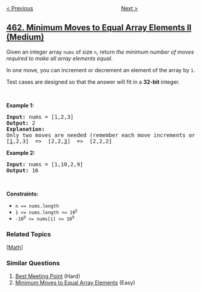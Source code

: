 <!--|This file generated by command(leetcode description); DO NOT EDIT.    |-->
<!--+----------------------------------------------------------------------+-->
<!--|@author    openset <openset.wang@gmail.com>                           |-->
<!--|@link      https://github.com/openset                                 |-->
<!--|@home      https://github.com/openset/leetcode                        |-->
<!--+----------------------------------------------------------------------+-->

[< Previous](../hamming-distance "Hamming Distance")
　　　　　　　　　　　　　　　　
[Next >](../island-perimeter "Island Perimeter")

## [462. Minimum Moves to Equal Array Elements II (Medium)](https://leetcode.com/problems/minimum-moves-to-equal-array-elements-ii "最少移动次数使数组元素相等 II")

<p>Given an integer array <code>nums</code> of size <code>n</code>, return <em>the minimum number of moves required to make all array elements equal</em>.</p>

<p>In one move, you can increment or decrement an element of the array by <code>1</code>.</p>

<p>Test cases are designed so that the answer will fit in a <strong>32-bit</strong> integer.</p>

<p>&nbsp;</p>
<p><strong>Example 1:</strong></p>

<pre>
<strong>Input:</strong> nums = [1,2,3]
<strong>Output:</strong> 2
<strong>Explanation:</strong>
Only two moves are needed (remember each move increments or decrements one element):
[<u>1</u>,2,3]  =&gt;  [2,2,<u>3</u>]  =&gt;  [2,2,2]
</pre>

<p><strong>Example 2:</strong></p>

<pre>
<strong>Input:</strong> nums = [1,10,2,9]
<strong>Output:</strong> 16
</pre>

<p>&nbsp;</p>
<p><strong>Constraints:</strong></p>

<ul>
	<li><code>n == nums.length</code></li>
	<li><code>1 &lt;= nums.length &lt;= 10<sup>5</sup></code></li>
	<li><code>-10<sup>9</sup> &lt;= nums[i] &lt;= 10<sup>9</sup></code></li>
</ul>

### Related Topics
  [[Math](../../tag/math/README.md)]

### Similar Questions
  1. [Best Meeting Point](../best-meeting-point) (Hard)
  1. [Minimum Moves to Equal Array Elements](../minimum-moves-to-equal-array-elements) (Easy)
